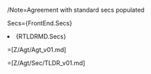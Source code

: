 /Note=Agreement with standard secs populated

Secs={FrontEnd.Secs}<li>{RTLDRMD.Secs}
  
=[Z/Agt/Agt_v01.md]

=[Z/Agt/Sec/TLDR_v01.md]